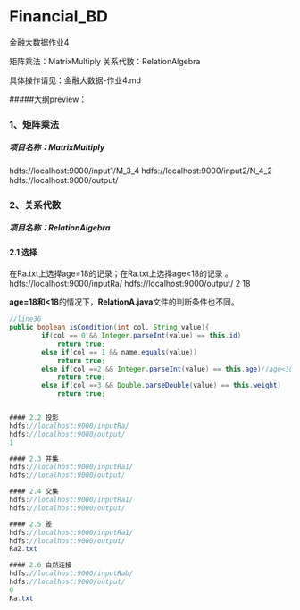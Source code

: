 # Financial_BD
金融大数据作业4

矩阵乘法：MatrixMultiply
关系代数：RelationAlgebra

具体操作请见：金融大数据-作业4.md

#####大纲preview：
### 1、矩阵乘法
##### 项目名称：MatrixMultiply
hdfs://localhost:9000/input1/M_3_4
hdfs://localhost:9000/input2/N_4_2
hdfs://localhost:9000/output/

### 2、关系代数
##### 项目名称：RelationAlgebra

#### 2.1 选择
在Ra.txt上选择age=18的记录；在Ra.txt上选择age<18的记录 。
hdfs://localhost:9000/inputRa/
hdfs://localhost:9000/output/
2
18

**age=18和<18**的情况下，**RelationA.java**文件的判断条件也不同。
```java
//line36
public boolean isCondition(int col, String value){
		if(col == 0 && Integer.parseInt(value) == this.id)
			return true;
		else if(col == 1 && name.equals(value))
			return true;
		else if(col ==2 && Integer.parseInt(value) == this.age)//age<18时请改成大于符号
			return true;
		else if(col ==3 && Double.parseDouble(value) == this.weight)
			return true;


#### 2.2 投影
hdfs://localhost:9000/inputRa/
hdfs://localhost:9000/output/
1

#### 2.3 并集
hdfs://localhost:9000/inputRa1/
hdfs://localhost:9000/output/

#### 2.4 交集
hdfs://localhost:9000/inputRa1/
hdfs://localhost:9000/output/

#### 2.5 差
hdfs://localhost:9000/inputRa1/
hdfs://localhost:9000/output/
Ra2.txt

#### 2.6 自然连接
hdfs://localhost:9000/inputRab/
hdfs://localhost:9000/output/
0
Ra.txt
